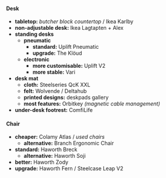 #### Desk

- **tabletop:** *butcher block countertop* / Ikea Karlby
- **non-adjustable desk:** Ikea Lagtapten + Alex
- **standing desks** 
	- **pneumatic** 
		- **standard:** Uplift Pneumatic
		- **upgrade:** The Klöud
	- **electronic** 
		- **more customisable:** Uplift V2
		- **more stable:** Vari
- **desk mat** 
	- **cloth:** Steelseries QcK XXL
	- **felt:** Wolvende / Deltahub
	- **printed designs:** deskpads gallery
	- **most features:** Orbitkey *(magnetic cable management)*
- **under-desk footrest:** ComfiLife

#### Chair

- **cheaper:** Colamy Atlas / *used chairs*
	- **alternative:** Branch Ergonomic Chair
- **standard:** Haworth Breck
	- **alternative:** Haworth Soji
- **better:** Haworth Zody
- **upgrade:** Haworth Fern / Steelcase Leap V2
